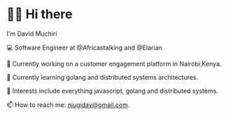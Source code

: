 
# 👋🏾 Hi there

I'm David Muchiri

💻 Software Engineer at @Africastalking and @Elarian.

🔭 Currently working on a customer engagement platform in Nairobi,Kenya.

🌱 Currently learning golang and distributed systems architectures.

🔭 Interests include everything javascript, golang and distributed systems.

📫 How to reach me: njugidav@gmail.com.
